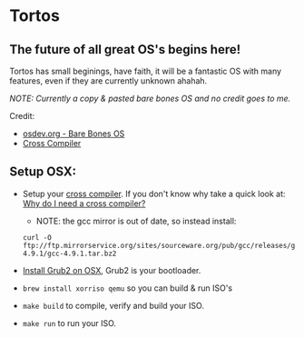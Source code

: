 # Tortos

## The future of all great OS's begins here! 
Tortos has small beginings, have faith, it will be a fantastic OS with many features, even if they are currently unknown ahahah.

*NOTE: Currently a copy & pasted bare bones OS and no credit goes to me.*

Credit:
- [osdev.org - Bare Bones OS](http://wiki.osdev.org/Bare_Bones)
- [Cross Compiler](https://github.com/cfenollosa/os-tutorial/tree/master/11-kernel-crosscompiler)

## Setup OSX:
- Setup your [cross compiler](https://github.com/cfenollosa/os-tutorial/tree/master/11-kernel-crosscompiler). If you don't know why take a quick look at: [Why do I need a cross compiler?](http://wiki.osdev.org/Why_do_I_need_a_Cross_Compiler%3F)
    - NOTE: the gcc mirror is out of date, so instead install: 
    ```
    curl -O ftp://ftp.mirrorservice.org/sites/sourceware.org/pub/gcc/releases/gcc-4.9.1/gcc-4.9.1.tar.bz2
    ```
- [Install Grub2 on OSX](http://wiki.osdev.org/GRUB#Installing_GRUB_2_on_OS_X), Grub2 is your bootloader.

- `brew install xorriso qemu` so you can build & run ISO's

- `make build` to compile, verify and build your ISO.

- `make run` to run your ISO.

